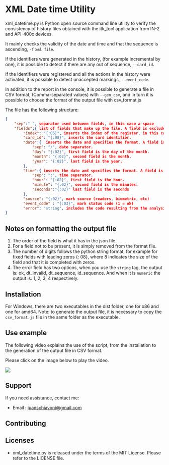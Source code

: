 XML Date time Utility
====


xml_datetime.py is Python open source command line utility to verify the consistency of history files obtained with the itk_tool application from IN-2 and API-400x devices.

It mainly checks the validity of the date and time and that the sequence is ascending, `-f`  `xml file`.

If the identifiers were generated in the history, (for example incremental by one), it is possible to detect if there are any out of sequence, `--card_id`.

If the identifiers were registered and all the actions in the history were activated, it is possible to detect unaccepted markings, `--event_code`.

In addition to the report in the console, it is possible to generate a file in CSV format, (Comma-separated values) with `--gen_csv`, and in turn it is possible to choose the format of the output file with csv_format.js

The file has the following structure:
```json
{
    "sep":" ", separator used between fields, in this case a space
    "fields":{ list of fields that make up the file. A field is excluded by removing it
        "index": "{:05}", inserts the index of the register, in this case 10 fixed digits.
        "card_id": "{:08}", inserts the card identifier.
        "date":{  inserts the date and specifies the format. A field is excluded by removing it.
            "sep": "/", date separator.
            "day": "{:02}", first field is the day of the month.
            "month": "{:02}", second field is the month.
            "year": "{:02}", last field is the year.
        },
        "time":{ inserts the date and specifies the format. A field is excluded by removing it.
            "sep": ":", time separator.
            "hour": "{:02}", first field is the hour.
            "minute": "{:02}", second field is the minutes.
            "seconds":"{:02}" last field is the seconds
        },
        "source": "{:02}", mark source (readers, biometric, etc)
        "event_code" : "{:03}", mark status code (1 = ok)
        "error": "string", includes the code resulting from the analysis in string format. (ok, dt_invalid, dt_sequence, id_sequence)
}
```
Notes on formatting the output file
-----------------------------------
1) The order of the field is what it has in the json file.
2) For a field not to be present, it is simply removed from the format file.
3) The number of digits follows the python string format, for example for fixed fields with leading zeros {: 08}, where 8 indicates the size of the field and that it is completed with zeros.
4) The error field has two options, when you use the `string` tag, the output is: ok, dt_invalid, dt_sequence, id_sequence. And when it is `numeric` the output is: 1, 2, 3, 4 respectively.


Installation
------------
For Windows, there are two executables in the dist folder, one for x86 and one for amd64.
Note: to generate the output file, it is necessary to copy the `csv_format.js` file in the same folder as the executable.

Use example
-----------
The following video explains the use of the script, from the installation to the generation of the output file in CSV format.

Please click on the image below to play the video.

[![](http://img.youtube.com/vi/m4iIyVHxlkk/0.jpg)](http://www.youtube.com/watch?v=m4iIyVHxlkk "xml date time parser")

Support
-------

If you need assistance, contact me:

* Email      : juanschiavoni@gmail.com


Contributing
------------


Licenses
--------

- xml_datetime.py is released under the terms of the MIT License. Please refer to the
  LICENSE file.



